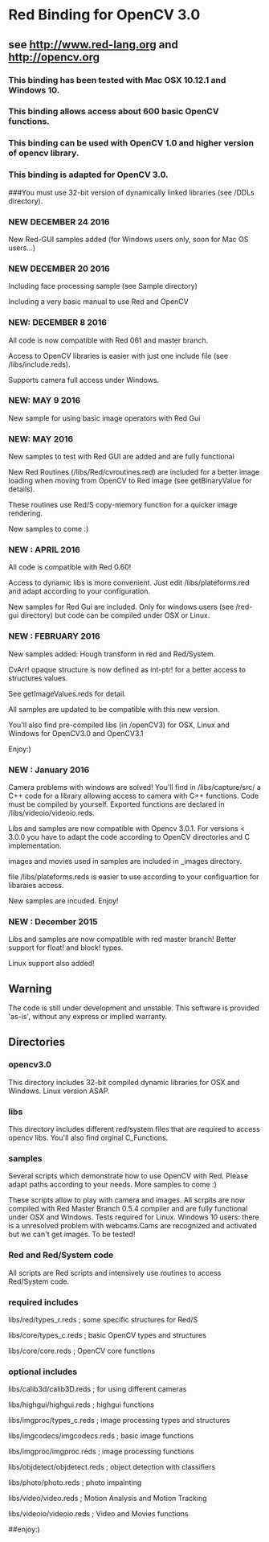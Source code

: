 # Red Binding for OpenCV 3.0 
## see http://www.red-lang.org and http://opencv.org


### This binding has been tested with Mac OSX 10.12.1 and Windows 10.

### This binding allows access about 600 basic OpenCV functions.
### This binding can be used with OpenCV 1.0 and higher version of opencv library.
### This binding is adapted for OpenCV 3.0.

###You must use 32-bit version of dynamically linked libraries (see /DDLs directory).

### NEW DECEMBER 24 2016

New Red-GUI samples added (for Windows users only, soon for Mac OS users...)


### NEW DECEMBER 20 2016

Including face processing sample (see Sample directory)

Including a very basic  manual to use Red and OpenCV


### NEW: DECEMBER 8 2016

All code is now compatible with Red 061 and master branch.

Access to OpenCV libraries is easier with just one include file (see /libs/include.reds).

Supports camera full access under Windows.


### NEW: MAY 9 2016

New sample for using basic image operators with Red Gui

### NEW: MAY 2016
New samples to test with Red GUI are added and are fully functional

New Red Routines (/libs/Red/cvroutines.red) are included for a better image loading when moving from OpenCV to Red image (see getBinaryValue for details). 

These routines use Red/S copy-memory function for a quicker image rendering.

New samples to come :)


### NEW : APRIL 2016

All code is compatible with Red 0.60!

Access to dynamic libs is more convenient. Just edit /libs/plateforms.red and adapt according to your configuration.
 
New samples for Red Gui are included. Only for windows users (see /red-gui directory) but code can be compiled under OSX or Linux.


### NEW : FEBRUARY 2016

New samples added: Hough transform in red and Red/System.

CvArr! opaque structure is now defined as int-ptr! for a better access to structures values. 

See getImageValues.reds for detail.

All samples are updated to be compatible with this new version.

You'll also find pre-compiled libs (in /openCV3) for OSX, Linux and Windows for OpenCV3.0 and OpenCV3.1

Enjoy:)
 

### NEW : January 2016
Camera problems with windows are solved! You'll find in /libs/capture/src/ a C++ code for a library allowing access to camera with C++ functions. Code must be compiled by yourself. Exported functions are declared in /libs/videoio/videoio.reds. 

Libs and samples are now compatible with Opencv 3.0.1. For versions < 3.0.0 you have to adapt the code according to OpenCV directories and C implementation.

images and movies used in samples are included in _images directory.

file /libs/plateforms.reds is easier to use according to your configuartion for libaraies access.

New samples are incuded. Enjoy! 

### NEW : December 2015 
Libs and samples are now compatible with red master branch! Better support for float! and block! types.

Linux support also added!

## Warning
The code is still under development and unstable. This software is provided 'as-is', without any express or implied warranty.

## Directories
### opencv3.0
This directory includes 32-bit compiled dynamic libraries for OSX and Windows. Linux version ASAP.
### libs
This directory includes different red/system files that are required to access opencv libs. You'll also find orginal C_Functions.

### samples
Several scripts which demonstrate how to use OpenCV with Red. Please adapt paths according to your needs. More samples to come :)


These scripts allow to play with camera and images.
All scrpits are now compiled with Red Master Branch 0.5.4 compiler and are fully functional under OSX and Windows. Tests required for Linux.
Windows 10 users: there is a unresolved problem with webcams.Cams are recognized and activated but we can't get images. To be tested!


### Red and Red/System code 
All scripts are Red scripts and intensively use routines to access Red/System code.

### required includes 

libs/red/types_r.reds           ; some specific structures for Red/S 

libs/core/types_c.reds          ; basic OpenCV types and structures

libs/core/core.reds             ; OpenCV core functions

### optional includes

libs/calib3d/calib3D.reds		 ; for using different cameras

libs/highgui/highgui.reds       ; highgui functions

libs/imgproc/types_c.reds       ; image processing types and structures

libs/imgcodecs/imgcodecs.reds   ; basic image functions

libs/imgproc/imgproc.reds		 ; image processing functions

libs/objdetect/objdetect.reds	 ; object detection with classifiers

libs/photo/photo.reds			 ; photo impainting

libs/video/video.reds       	 ; Motion Analysis and Motion Tracking 

libs/videoio/videoio.reds       ; Video and Movies functions

##enjoy:)
